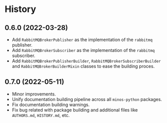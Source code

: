 # History

## 0.6.0 (2022-03-28)

* Add `RabbitMQBrokerPublisher` as the implementation of the `rabbitmq` publisher.
* Add `RabbitMQBrokerSubscriber` as the implementation of the `rabbitmq` subscriber.
* Add `RabbitMQBrokerPublisherBuilder`, `RabbitMQBrokerSubscriberBuilder` and `RabbitMQBrokerBuilderMixin` classes to ease the building proces.

## 0.7.0 (2022-05-11)

* Minor improvements.
* Unify documentation building pipeline across all `minos-python` packages.
* Fix documentation building warnings.
* Fix bug related with package building and additional files like `AUTHORS.md`, `HISTORY.md`, etc.